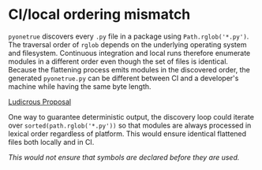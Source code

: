 # CI/local ordering mismatch

`pyonetrue` discovers every `.py` file in a package using
`Path.rglob('*.py')`.  The traversal order of `rglob` depends on the
underlying operating system and filesystem.  Continuous integration
and local runs therefore enumerate modules in a different order even
though the set of files is identical.  Because the flattening process
emits modules in the discovered order, the generated `pyonetrue.py`
can be different between CI and a developer's machine while having the
same byte length.

<u>Ludicrous Proposal</u>

One way to guarantee deterministic output, the discovery loop could iterate
over `sorted(path.rglob('*.py'))` so that modules are always processed
in lexical order regardless of platform.  This would ensure identical
flattened files both locally and in CI.

*This would not ensure that symbols are declared before they are used.*

